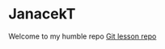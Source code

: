 # JanacekT
Welcome to my humble repo
[Git lesson repo](https://github.com/JanacekT/git-lesson-repository.git)
